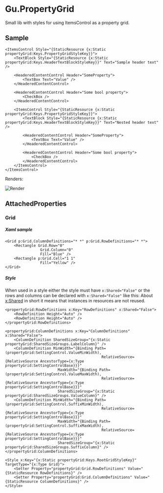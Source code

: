# Gu.PropertyGrid
Small lib with styles for using ItemsControl as a property grid.

## Sample

```
<ItemsControl Style="{StaticResource {x:Static propertyGrid:Keys.PropertyGridStyleKey}}">
    <TextBlock Style="{StaticResource {x:Static propertyGrid:Keys.HeaderTextBlockStyleKey}}" Text="Sample header text" />

    <HeaderedContentControl Header="SomeProperty">
        <TextBox Text="Value" />
    </HeaderedContentControl>

    <HeaderedContentControl Header="Some bool property">
        <CheckBox />
    </HeaderedContentControl>

    <ItemsControl Style="{StaticResource {x:Static propertyGrid:Keys.PropertyGridStyleKey}}">
        <TextBlock Style="{StaticResource {x:Static propertyGrid:Keys.HeaderTextBlockStyleKey}}" Text="Nested header text" />

        <HeaderedContentControl Header="SomeProperty">
            <TextBox Text="Value" />
        </HeaderedContentControl>

        <HeaderedContentControl Header="Some bool property">
            <CheckBox />
        </HeaderedContentControl>
    </ItemsControl>
</ItemsControl>
```

Renders:

![Render](http://i.imgur.com/uUQ5flQ.png)

## AttachedProperties
### Grid
##### Xaml sample
```
<Grid p:Grid.ColumnDefinitions="* *" p:Grid.RowDefinitions="* *">
    <Rectangle Grid.Row="0"
                Grid.Column="0"
                Fill="Blue" />
    <Rectangle p:Grid.Cell="1 1"
                Fill="Yellow" />
</Grid>
```

##### Style
When used in a style either the style must have `x:Shared="False"` or the rows and columns can be declared with `x:Shared="False"` like this:
About [x:Shared](https://msdn.microsoft.com/en-us/library/aa970778(v=vs.110).aspx) in short it means that instances in resources are not reused.

```
<propertyGrid:RowDefinitions x:Key="RowDefinitions" x:Shared="False">
    <RowDefinition Height="Auto" />
    <RowDefinition Height="Auto" />
</propertyGrid:RowDefinitions>

<propertyGrid:ColumnDefinitions x:Key="ColumnDefinitions" x:Shared="False">
    <ColumnDefinition SharedSizeGroup="{x:Static propertyGrid:SharedSizeGroups.LabelColumn}" />
    <ColumnDefinition MinWidth="{Binding Path=(propertyGrid:SettingControl.ValueMinWidth),
                                            RelativeSource={RelativeSource AncestorType={x:Type propertyGrid:SettingControlBase}}}"
                        MaxWidth="{Binding Path=(propertyGrid:SettingControl.ValueMaxWidth),
                                            RelativeSource={RelativeSource AncestorType={x:Type propertyGrid:SettingControlBase}}}"
                        SharedSizeGroup="{x:Static propertyGrid:SharedSizeGroups.ValueColumn}" />
    <ColumnDefinition MinWidth="{Binding Path=(propertyGrid:SettingControl.SuffixMinWidth),
                                            RelativeSource={RelativeSource AncestorType={x:Type propertyGrid:SettingControlBase}}}"
                        MaxWidth="{Binding Path=(propertyGrid:SettingControl.SuffixMaxWidth),
                                            RelativeSource={RelativeSource AncestorType={x:Type propertyGrid:SettingControlBase}}}"
                        SharedSizeGroup="{x:Static propertyGrid:SharedSizeGroups.SuffixColumn}" />
</propertyGrid:ColumnDefinitions>

<Style x:Key="{x:Static propertyGrid:Keys.RootGridStyleKey}" TargetType="{x:Type Grid}">
    <Setter Property="propertyGrid:Grid.RowDefinitions" Value="{StaticResource RowDefinitions}" />
    <Setter Property="propertyGrid:Grid.ColumnDefinitions" Value="{StaticResource ColumnDefinitions}" />
</Style>
```
